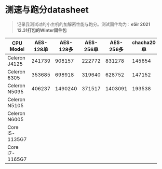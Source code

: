 # 测速与跑分datasheet

> 记录我测试过的小主机的加解密性能与跑分。测试固件均为：**eSir 2021 12.31打包的Winter固件包**



| CPU Model      | AES-128单 | AES-128多 | AES-256单 | AES-256多 | chacha20单 | chacha20多 | CPU Score |
| -------------- | --------- | --------- | --------- | --------- | ---------- | ---------- | --------- |
| Celeron J4125  | 241739    | 908157    | 222772    | 831278    | 145654     | 560863     | 55046     |
| Celeron 6305   | 353685    | 698918    | 319640    | 628752    | 147152     | 293220     | 22049     |
| Celeron N5095  | 406237    | 1490240   | 371517    | 1403091   | 193538     | 751678     | 77577     |
| Celeron N5105  |           |           |           |           |            |            |           |
| Celeron N6005  |           |           |           |           |            |            |           |
| Core i5-1135G7 |           |           |           |           |            |            |           |
| Core i7-1165G7 |           |           |           |           |            |            |           |

